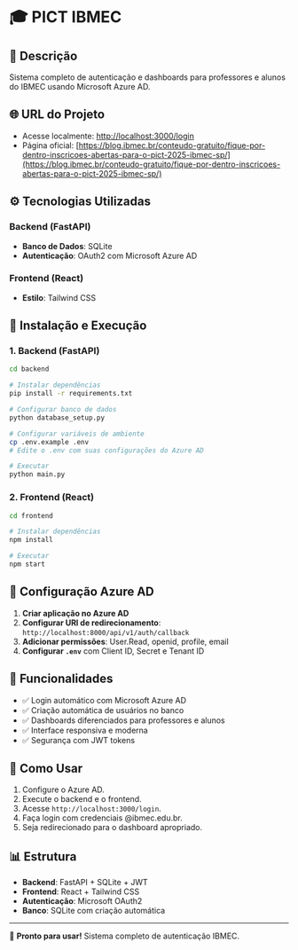 # 🎓 PICT IBMEC

## 📌 Descrição
Sistema completo de autenticação e dashboards para professores e alunos do IBMEC usando Microsoft Azure AD.

## 🌐 URL do Projeto
- Acesse localmente: [http://localhost:3000/login](http://localhost:3000/login)
- Página oficial: [https://blog.ibmec.br/conteudo-gratuito/fique-por-dentro-inscricoes-abertas-para-o-pict-2025-ibmec-sp/](https://blog.ibmec.br/conteudo-gratuito/fique-por-dentro-inscricoes-abertas-para-o-pict-2025-ibmec-sp/)

## ⚙️ Tecnologias Utilizadas

### Backend (FastAPI)
- **Banco de Dados**: SQLite
- **Autenticação**: OAuth2 com Microsoft Azure AD

### Frontend (React)
- **Estilo**: Tailwind CSS

## 🚀 Instalação e Execução

### 1. Backend (FastAPI)
```bash
cd backend

# Instalar dependências
pip install -r requirements.txt

# Configurar banco de dados
python database_setup.py

# Configurar variáveis de ambiente
cp .env.example .env
# Edite o .env com suas configurações do Azure AD

# Executar
python main.py
```

### 2. Frontend (React)
```bash
cd frontend

# Instalar dependências
npm install

# Executar
npm start
```

## 🔧 Configuração Azure AD
1. **Criar aplicação no Azure AD**
2. **Configurar URI de redirecionamento**: `http://localhost:8000/api/v1/auth/callback`
3. **Adicionar permissões**: User.Read, openid, profile, email
4. **Configurar `.env`** com Client ID, Secret e Tenant ID

## 📱 Funcionalidades
- ✅ Login automático com Microsoft Azure AD
- ✅ Criação automática de usuários no banco
- ✅ Dashboards diferenciados para professores e alunos  
- ✅ Interface responsiva e moderna
- ✅ Segurança com JWT tokens

## 🎯 Como Usar
1. Configure o Azure AD.
2. Execute o backend e o frontend.
3. Acesse `http://localhost:3000/login`.
4. Faça login com credenciais @ibmec.edu.br.
5. Seja redirecionado para o dashboard apropriado.

## 📊 Estrutura
- **Backend**: FastAPI + SQLite + JWT
- **Frontend**: React + Tailwind CSS
- **Autenticação**: Microsoft OAuth2
- **Banco**: SQLite com criação automática

---

🎉 **Pronto para usar!** Sistema completo de autenticação IBMEC.
